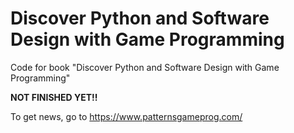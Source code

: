# Discover Python and Software Design with Game Programming

Code for book "Discover Python and Software Design with Game Programming"

**NOT FINISHED YET!!**

To get news, go to https://www.patternsgameprog.com/
